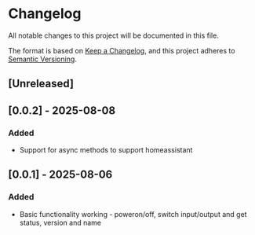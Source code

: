# Changelog

All notable changes to this project will be documented in this file.

The format is based on [Keep a Changelog](https://keepachangelog.com/en/1.1.0/),
and this project adheres to [Semantic Versioning](https://semver.org/spec/v2.0.0.html).

## [Unreleased]

## [0.0.2] - 2025-08-08
### Added
- Support for async methods to support homeassistant


## [0.0.1] - 2025-08-06

### Added
- Basic functionality working - poweron/off, switch input/output and get status, version and name